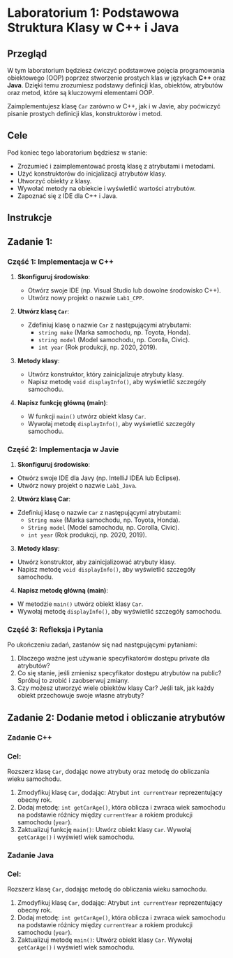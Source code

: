 # Laboratorium 1: Podstawowa Struktura Klasy w C++ i Java

## Przegląd

W tym laboratorium będziesz ćwiczyć podstawowe pojęcia programowania obiektowego (OOP) poprzez stworzenie prostych klas w językach **C++** oraz **Java**. Dzięki temu zrozumiesz podstawy definicji klas, obiektów, atrybutów oraz metod, które są kluczowymi elementami OOP.

Zaimplementujesz klasę `Car` zarówno w C++, jak i w Javie, aby poćwiczyć pisanie prostych definicji klas, konstruktorów i metod.

## Cele

Pod koniec tego laboratorium będziesz w stanie:
- Zrozumieć i zaimplementować prostą klasę z atrybutami i metodami.
- Użyć konstruktorów do inicjalizacji atrybutów klasy.
- Utworzyć obiekty z klasy.
- Wywołać metody na obiekcie i wyświetlić wartości atrybutów.
- Zapoznać się z IDE dla C++ i Java.

## Instrukcje

## Zadanie 1: 

### Część 1: Implementacja w C++

1. **Skonfiguruj środowisko**:
   - Otwórz swoje IDE (np. Visual Studio lub dowolne środowisko C++).
   - Utwórz nowy projekt o nazwie `Lab1_CPP`.

2. **Utwórz klasę `Car`**:
   - Zdefiniuj klasę o nazwie `Car` z następującymi atrybutami:
     - `string make` (Marka samochodu, np. Toyota, Honda).
     - `string model` (Model samochodu, np. Corolla, Civic).
     - `int year` (Rok produkcji, np. 2020, 2019).

3. **Metody klasy**:
   - Utwórz konstruktor, który zainicjalizuje atrybuty klasy.
   - Napisz metodę `void displayInfo()`, aby wyświetlić szczegóły samochodu.

4. **Napisz funkcję główną (main)**:
   - W funkcji `main()` utwórz obiekt klasy `Car`.
   - Wywołaj metodę `displayInfo()`, aby wyświetlić szczegóły samochodu.

### Część 2: Implementacja w Javie

1. **Skonfiguruj środowisko**:
  - Otwórz swoje IDE dla Javy (np. IntelliJ IDEA lub Eclipse).
  - Utwórz nowy projekt o nazwie `Lab1_Java`.

2. **Utwórz klasę Car**:
  - Zdefiniuj klasę o nazwie `Car` z następującymi atrybutami:
    - `String make` (Marka samochodu, np. Toyota, Honda).
    - `String model` (Model samochodu, np. Corolla, Civic).
    - `int year` (Rok produkcji, np. 2020, 2019).

3. **Metody klasy**:
  - Utwórz konstruktor, aby zainicjalizować atrybuty klasy.
  - Napisz metodę `void displayInfo()`, aby wyświetlić szczegóły samochodu.

4. **Napisz metodę główną (main)**:
  - W metodzie `main()` utwórz obiekt klasy `Car`.
  - Wywołaj metodę `displayInfo()`, aby wyświetlić szczegóły samochodu.
    
### Część 3: Refleksja i Pytania

Po ukończeniu zadań, zastanów się nad następującymi pytaniami:
  1. Dlaczego ważne jest używanie specyfikatorów dostępu private dla atrybutów?
  2. Co się stanie, jeśli zmienisz specyfikator dostępu atrybutów na public? Spróbuj to zrobić i zaobserwuj zmiany.
  3. Czy możesz utworzyć wiele obiektów klasy Car? Jeśli tak, jak każdy obiekt przechowuje swoje własne atrybuty?

## Zadanie 2: Dodanie metod i obliczanie atrybutów

### Zadanie C++ 
### Cel:
Rozszerz klasę `Car`, dodając nowe atrybuty oraz metodę do obliczania wieku samochodu.

   1. Zmodyfikuj klasę `Car`, dodając:
      Atrybut `int currentYear` reprezentujący obecny rok.
   2. Dodaj metodę:
      `int getCarAge()`, która oblicza i zwraca wiek samochodu na podstawie różnicy między `currentYear` a rokiem produkcji samochodu (`year`).
   3. Zaktualizuj funkcję `main()`:
      Utwórz obiekt klasy `Car`.
      Wywołaj `getCarAge()` i wyświetl wiek samochodu.
      
### Zadanie Java 
### Cel:
Rozszerz klasę `Car`, dodając metodę do obliczania wieku samochodu.

   1. Zmodyfikuj klasę `Car`, dodając:
      Atrybut `int currentYear` reprezentujący obecny rok.
   2. Dodaj metodę:
      `int getCarAge()`, która oblicza i zwraca wiek samochodu na podstawie różnicy między `currentYear` a rokiem produkcji samochodu (`year`).
   3. Zaktualizuj metodę `main()`:
      Utwórz obiekt klasy `Car`.
      Wywołaj `getCarAge()` i wyświetl wiek samochodu.




